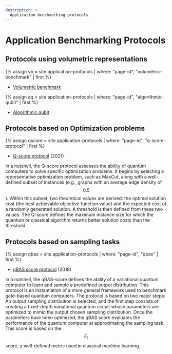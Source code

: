 ```yaml
---
description: >
  Application benchmarking protocols
---
```


# Application Benchmarking Protocols

## Protocols using volumetric representations

{% assign vb = site.application-protocols | where: "page-id", "volumetric-benchmark" | first %}
- <a href="{{ vb.url | prepend: site.baseurl }}">Volumetric benchmark</a>

{% assign aq = site.application-protocols | where: "page-id", "algorithmic-qubit" | first %}
- <a href="{{ aq.url | prepend: site.baseurl }}">Algorithmic qubit</a>

## Protocols based on Optimization problems
{% assign qscore = site.application-protocols | where: "page-id", "q-score-protocol" | first %}
- <a href="{{ qscore.url | prepend: site.baseurl }}">Q-score protocol</a> (2021)

In a nutshell, the Q-score protocol assesses the ability of quantum computers to solve specific optimization problems. It begins by selecting a representative optimization problem, such as MaxCut, along with a well-defined subset of instances (e.g., graphs with an average edge density of $$0.5$$). Within this subset, two theoretical values are derived: the optimal solution cost (the best achievable objective function value) and the expected cost of a randomly generated solution. A threshold is then defined from these two values. The Q-score defines the maximum instance size for which the quantum or classical algorithm returns better solution costs than the threshold.

## Protocols based on sampling tasks

{% assign qbas = site.application-protocols | where: "page-id", "qbas" | first %}
- <a href="{{ qbas.url | prepend: site.baseurl }}">qBAS score protocol</a> (2018)

In a nutshell, the qBAS-score defines the ability of a variational quantum computer to learn and sample a predefined output distribution. This protocol is an instantiation of a more general framework used to benchmark gate-based quantum computers. The protocol is based on two major steps: An output sampling distribution is selected, and the first step consists of creating a fixed-depth variational quantum circuit whose parameters are optimized to mimic the output chosen sampling distribution. Once the parameters have been optimized, the qBAS score evaluates the performance of the quantum computer at approximating the sampling task. This score is based on the $$F_1$$ score, a well-defined metric used in classical machine learning.

